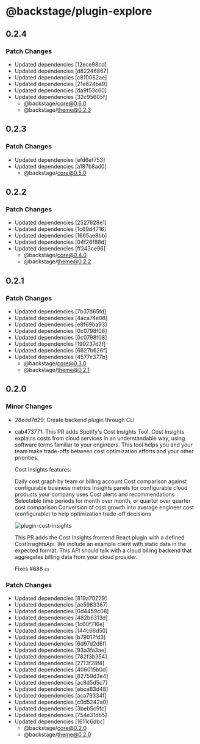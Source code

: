 # @backstage/plugin-explore

## 0.2.4

### Patch Changes

- Updated dependencies [12ece98cd]
- Updated dependencies [d82246867]
- Updated dependencies [c810082ae]
- Updated dependencies [21e624ba9]
- Updated dependencies [da9f53c60]
- Updated dependencies [32c95605f]
  - @backstage/core@0.6.0
  - @backstage/theme@0.2.3

## 0.2.3

### Patch Changes

- Updated dependencies [efd6ef753]
- Updated dependencies [a187b8ad0]
  - @backstage/core@0.5.0

## 0.2.2

### Patch Changes

- Updated dependencies [2527628e1]
- Updated dependencies [1c69d4716]
- Updated dependencies [1665ae8bb]
- Updated dependencies [04f26f88d]
- Updated dependencies [ff243ce96]
  - @backstage/core@0.4.0
  - @backstage/theme@0.2.2

## 0.2.1

### Patch Changes

- Updated dependencies [7b37d65fd]
- Updated dependencies [4aca74e08]
- Updated dependencies [e8f69ba93]
- Updated dependencies [0c0798f08]
- Updated dependencies [0c0798f08]
- Updated dependencies [199237d2f]
- Updated dependencies [6627b626f]
- Updated dependencies [4577e377b]
  - @backstage/core@0.3.0
  - @backstage/theme@0.2.1

## 0.2.0

### Minor Changes

- 28edd7d29: Create backend plugin through CLI
- cab473771: This PR adds Spotify's Cost Insights Tool. Cost Insights explains costs from cloud services in an understandable way, using software terms familiar to your engineers. This tool helps you and your team make trade-offs between cost optimization efforts and your other priorities.

  Cost Insights features:

  Daily cost graph by team or billing account
  Cost comparison against configurable business metrics
  Insights panels for configurable cloud products your company uses
  Cost alerts and recommendations
  Selectable time periods for month over month, or quarter over quarter cost comparison
  Conversion of cost growth into average engineer cost (configurable) to help optimization trade-off decisions

  ![plugin-cost-insights](https://user-images.githubusercontent.com/3030003/94430416-e166d380-0161-11eb-891c-9ce10187683e.gif)

  This PR adds the Cost Insights frontend React plugin with a defined CostInsightsApi. We include an example client with static data in the expected format. This API should talk with a cloud billing backend that aggregates billing data from your cloud provider.

  Fixes #688 💵

### Patch Changes

- Updated dependencies [819a70229]
- Updated dependencies [ae5983387]
- Updated dependencies [0d4459c08]
- Updated dependencies [482b6313d]
- Updated dependencies [1c60f716e]
- Updated dependencies [144c66d50]
- Updated dependencies [b79017fd3]
- Updated dependencies [6d97d2d6f]
- Updated dependencies [93a3fa3ae]
- Updated dependencies [782f3b354]
- Updated dependencies [2713f28f4]
- Updated dependencies [406015b0d]
- Updated dependencies [82759d3e4]
- Updated dependencies [ac8d5d5c7]
- Updated dependencies [ebca83d48]
- Updated dependencies [aca79334f]
- Updated dependencies [c0d5242a0]
- Updated dependencies [3beb5c9fc]
- Updated dependencies [754e31db5]
- Updated dependencies [1611c6dbc]
  - @backstage/core@0.2.0
  - @backstage/theme@0.2.0
